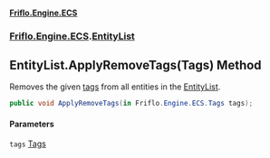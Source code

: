 #### [Friflo.Engine.ECS](index.md#'index')
### [Friflo.Engine.ECS](Friflo.Engine.ECS.md#'Friflo.Engine.ECS').[EntityList](EntityList.md#'Friflo.Engine.ECS.EntityList')

## EntityList.ApplyRemoveTags(Tags) Method

Removes the given [tags](EntityList.ApplyRemoveTags(Tags).md#Friflo.Engine.ECS.EntityList.ApplyRemoveTags(Friflo.Engine.ECS.Tags).tags#'Friflo.Engine.ECS.EntityList.ApplyRemoveTags(Friflo.Engine.ECS.Tags).tags') from all entities in the [EntityList](EntityList.md#'Friflo.Engine.ECS.EntityList').

```csharp
public void ApplyRemoveTags(in Friflo.Engine.ECS.Tags tags);
```
#### Parameters

<a name='Friflo.Engine.ECS.EntityList.ApplyRemoveTags(Friflo.Engine.ECS.Tags).tags'></a>

`tags` [Tags](Tags.md#'Friflo.Engine.ECS.Tags')